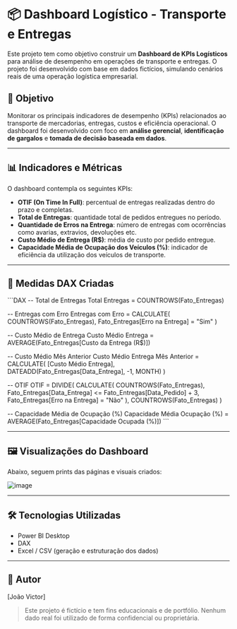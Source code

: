 # 📦 Dashboard Logístico - Transporte e Entregas

Este projeto tem como objetivo construir um **Dashboard de KPIs Logísticos** para análise de desempenho em operações de transporte e entregas. O projeto foi desenvolvido com base em dados fictícios, simulando cenários reais de uma operação logística empresarial.

## 🧠 Objetivo

Monitorar os principais indicadores de desempenho (KPIs) relacionados ao transporte de mercadorias, entregas, custos e eficiência operacional. O dashboard foi desenvolvido com foco em **análise gerencial**, **identificação de gargalos** e **tomada de decisão baseada em dados**.

---

## 📊 Indicadores e Métricas

O dashboard contempla os seguintes KPIs:

- **OTIF (On Time In Full)**: percentual de entregas realizadas dentro do prazo e completas.
- **Total de Entregas**: quantidade total de pedidos entregues no período.
- **Quantidade de Erros na Entrega**: número de entregas com ocorrências como avarias, extravios, devoluções etc.
- **Custo Médio de Entrega (R$)**: média de custo por pedido entregue.
- **Capacidade Média de Ocupação dos Veículos (%)**: indicador de eficiência da utilização dos veículos de transporte.

---

## 🧮 Medidas DAX Criadas

\`\`\`DAX
-- Total de Entregas
Total Entregas = COUNTROWS(Fato_Entregas)

-- Entregas com Erro
Entregas com Erro =
CALCULATE(
    COUNTROWS(Fato_Entregas),
    Fato_Entregas[Erro na Entrega] = "Sim"
)

-- Custo Médio de Entrega
Custo Médio Entrega = AVERAGE(Fato_Entregas[Custo da Entrega (R$)])

-- Custo Médio Mês Anterior
Custo Médio Entrega Mês Anterior =
CALCULATE(
    [Custo Médio Entrega],
    DATEADD(Fato_Entregas[Data_Entrega], -1, MONTH)
)

-- OTIF
OTIF =
DIVIDE(
    CALCULATE(
        COUNTROWS(Fato_Entregas),
        Fato_Entregas[Data_Entrega] <= Fato_Entregas[Data_Pedido] + 3,
        Fato_Entregas[Erro na Entrega] = "Não"
    ),
    COUNTROWS(Fato_Entregas)
)

-- Capacidade Média de Ocupação (%)
Capacidade Média Ocupação (%) = AVERAGE(Fato_Entregas[Capacidade Ocupada (%)])
\`\`\`

---

## 🖼️ Visualizações do Dashboard

Abaixo, seguem prints das páginas e visuais criados:

![image](https://github.com/user-attachments/assets/1386d51b-6404-4ad0-b536-c733b06f4c70)



---

## 🛠️ Tecnologias Utilizadas

- Power BI Desktop
- DAX
- Excel / CSV (geração e estruturação dos dados)

---

## 📌 Autor

[João Victor]  
 
 

> Este projeto é fictício e tem fins educacionais e de portfólio. Nenhum dado real foi utilizado de forma confidencial ou proprietária.
